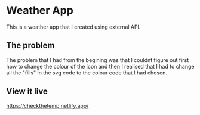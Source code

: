 # Weather App

This is a weather app that I created using external API. 


## The problem
The problem that I had from the begining was that I couldnt figure out first how to change the colour of the icon and then I realised that I had to change all the "fills" in the svg code to the colour code that I had chosen. 

## View it live
https://checkthetemp.netlify.app/


